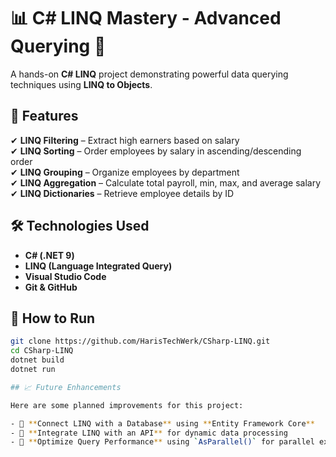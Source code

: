 # 📊 C# LINQ Mastery - Advanced Querying 🚀

A hands-on **C# LINQ** project demonstrating powerful data querying techniques using **LINQ to Objects**.

## 📌 Features

✔ **LINQ Filtering** – Extract high earners based on salary  
✔ **LINQ Sorting** – Order employees by salary in ascending/descending order  
✔ **LINQ Grouping** – Organize employees by department  
✔ **LINQ Aggregation** – Calculate total payroll, min, max, and average salary  
✔ **LINQ Dictionaries** – Retrieve employee details by ID  

## 🛠 Technologies Used

- **C# (.NET 9)**
- **LINQ (Language Integrated Query)**
- **Visual Studio Code**
- **Git & GitHub**

## 🚀 How to Run

```sh
git clone https://github.com/HarisTechWerk/CSharp-LINQ.git
cd CSharp-LINQ
dotnet build
dotnet run

## 📈 Future Enhancements

Here are some planned improvements for this project:

- 🔹 **Connect LINQ with a Database** using **Entity Framework Core**  
- 🔹 **Integrate LINQ with an API** for dynamic data processing  
- 🔹 **Optimize Query Performance** using `AsParallel()` for parallel execution  


